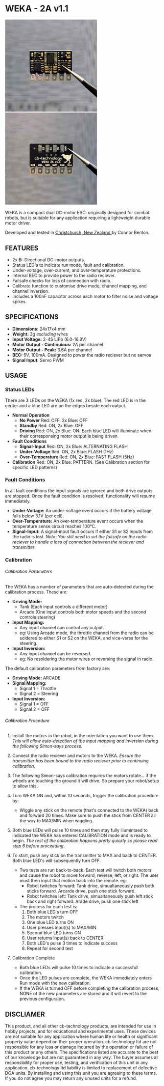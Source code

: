# WEKA - 2A v1.1

<img src="assets/WEKA_Front.jpg" width="300"> <img src="assets/WEKA_Rear.jpg" width="300">

WEKA is a compact dual DC-motor ESC: originally designed for combat robots, but is suitable for any application requiring a lightweight durable motor driver.

Developed and tested in [Christchurch, New Zealand ](https://www.google.co.nz/maps/place/Christchurch+New+Zealand) by Connor Benton.

## FEATURES

- 2x Bi-Directional DC-motor outputs.
- Status LED's to indicate run mode, fault and calibration.
- Under-voltage, over-current, and over-temperature protections.
- Internal BEC to provide power to the radio reciever.
- Failsafe checks for loss of connection with radio.
- Calibrate function to customise drive mode, channel mapping, and channel inversion.
- Includes a 100nF capacitor across each motor to filter noise and voltage spikes.

## SPECIFICATIONS

- **Dimensions:** 24x17x4 mm 
- **Weight:** 3g *excluding wires*
- **Input Voltage:** 2-4S LiPo (6.0-16.8V)
- **Motor Output - Continuious:** 2A per channel 
- **Motor Output - Peak:** 3.6A per channel 
- **BEC:** 5V, 100mA. Designed to power the radio reciever but no servos
- **Signal Input:** Servo PWM

## USAGE
### Status LEDs

There are 3 LEDs on the WEKA (1x red, 2x blue). The red LED is in the center and a blue LED are on the edges beside each output.
 - **Normal Operation**
    - **No Power** Red: OFF, 2x Blue: OFF
    - **Standby** Red: ON, 2x Blue: OFF
    - **Driving** Red: ON, 2x Blue: ON. Each blue LED will illuminate when their corresponsing motor output is being driven.
 - **Fault Conditions**
    - **Signal-Input** Red: ON, 2x Blue: ALTERNATING FLASH
    - **Under-Voltage** Red: ON, 2x Blue: FLASH (1Hz)
    - **Over-Temperature** Red: ON, 2x Blue: FAST FLASH (5Hz)
 - **Calibration** Red: ON, 2x Blue: PATTERN. (See Calibration section for specific LED patterns) 

### Fault Conditions

In all fault conditions the input signals are ignored and both drive outputs are stopped. 
Once the fault condition is resolved, functionality will resume immediately. 
 - **Under-Voltage:** An under-voltage event occurs if the battery voltage falls below 3.1V (per cell). 
 - **Over-Temperature:** An over-temperature event occurs when the temperature sense circuit reaches 100°C.
 - **Signal-Input:** A signal-input fault occurs if either S1 or S2 inputs from the radio is lost. *Note: You still need to set the failsafe on the radio reciever to handle a loss of connection between the reciever and transmitter*.

### Calibration
###### Calibration Parameters

The WEKA has a number of parameters that are auto-detected during the calibration process. These are:

- **Driving Mode:**
    - Tank (Each input controls a different motor)
    - Arcade (One input controls both motor speeds and the second controls steering) 
- **Input Mapping:**
    - Any input channel can control any output.
    - eg: Using Arcade mode, the throttle channel from the radio can be soldered to either S1 or S2 on the WEKA, and vice-versa for the steering.  
- **Input Inversion:**
    - Any input channel can be reversed.
    - eg: No resoldering the motor wires or reversing the signal in radio.

The default calibration parameters from factory are:
- **Driving Mode:** ARCADE
- **Signal Mapping:** 
    - Signal 1 = Throttle 
    - Signal 2 = Steering
- **Input Inversion:**
    - Signal 1 = OFF
    - Signal 2 = OFF

###### Calibration Procedure

 1. Install the motors in the robot, in the orientation you want to use them. *This will allow auto-detection of the input mapping and inversion during the following Simon-says process.*

 2. Connect the radio reciever and motors to the WEKA. *Ensure the transmitter has been bound to the radio reciever prior to continuing calibration*.

 3. The following Simon-says calibration requires the motors rotate... if the wheels are touching the ground it will drive. So prepare your robot/setup to allow this.

 4. Turn WEKA ON and, within 10 seconds, trigger the calibration procedure by:
    - Wiggle any stick on the remote (that's connected to the WEKA) back and forward 20 times. 
    Make sure to push the stick from CENTER all the way to MAX/MIN when wiggling. 

 5. Both blue LEDs will pulse 10 times and then stay fully illumintaed to indicated the WEKA has entered CALIBRATION mode and is ready to begin. *The rest of the calibration happens pretty quickly so please read step 6 before proceeding*.

 6. To start, push any stick on the transmitter to MAX and back to CENTER. Both blue LED's will subsequently turn OFF.
    - Two tests are run back-to-back. Each test will twitch both motors and cause the robot to move forward, reverse, left, or right. 
    The user must then input that motion back into the remote. eg:
        - Robot twitches forward: Tank drive, simualtaneously push both sticks forward. Arcarde drive, push one stick forward.
        - Robot twitches left: Tank drive, simualtaneously push left stick back and right forward. Arade drive, push one stick left
    - The process for each test is:
        1. Both blue LED's turn OFF
        2. The motors twitch
        3. One blue LED turns ON
        4. User presses input(s) to MAX/MIN
        5. Second blue LED turns ON 
        6. User returns input(s) back to CENTER
        7. Both LED's pulse 3 times to indicate success
        8. Repeat for second test

 9. Calibration Complete
     - Both blue LEDs will pulse 10 times to indicate a successfull calibration.
     - Once the LED pulses are complete, the WEKA immediately enters Run mode with the new calibration.
     - If the WEKA is turned OFF before completing the calibration process, NONE of the new parameters are stored and it will revert to the previous configuraion. 

## DISCLIAMER

This product, and all other cb-technology products, are intended for use in hobby projects, and for educational and experimental uses. These devices are not suitable for any application where human life or health or significant property value depend on their proper operation. cb-technology ltd are not responsible for any loss or damage incurred by the operation or failure of this product or any others. The specifications listed are accurate to the best of our knowledge but are not guaranteed in any way. The buyer assumes all responsibility for proper use, testing, and verification of this unit in any application. cb-technology ltd liability is limited to replacement of defective DOA units. By installing and using this unit you are agreeing to these terms. If you do not agree you may return any unused units for a refund.
